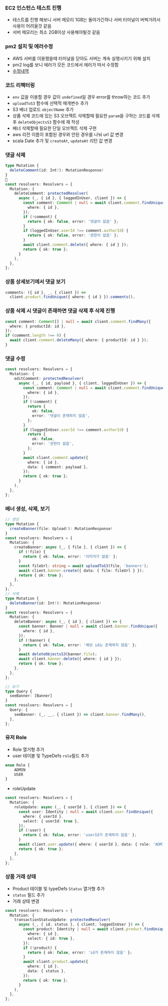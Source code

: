 ### EC2 인스턴스 테스트 진행
- 테스트를 진행 해보니 서버 메모리 1GB는 돌아가긴하나 서버 터미널이 버벅거려서 사용이 어려울것 같음
- 서버 메모리는 최소 2GB이상 사용해야될것 같음

### pm2 설치 및 에러수정
- AWS 서버를 이용했을때 터미널을 닫아도 서버는 계속 실행시키기 위해 설치
- pm2 log를 보니 에러가 모든 코드에서 에러가 떠서 수정함
- [수정내역](https://github.com/seongho-joo/majgo_server/commit/c8d0406cb5946735f157df51d506615df790c8bd)

### 코드 리팩터링
- `env` 값을 이용할 경우 값이 `undefined`일 경우 error를 throw하는 코드 추가
- `uploadToS3` 함수에 선택적 매개변수 추가
- S3 배너 업로드 `objectName` 추가
- 상품 삭제 코드에 있는 S3 오브젝트 삭제할때 필요한 `param`을 구하는 코드를 삭제 후 `deleteObjectsS3` 함수에 재 작성
- 배너 삭제할때 필요한 단일 오브젝트 삭제 구현
- aws 리전 이름이 포함된 경우와 안된 경우를 나눠 url 값 변경
- scala Date 추가 및 `createAt`,  `updateAt` 리턴 값 변경

### 댓글 삭제
```ts
type Mutation {
  deleteComment(id: Int!): MutationResponse!
}

const resolvers: Resolvers = {
  Mutation: {
    deleteComment: protectedResolver(
      async (_, { id }, { loggedInUser, client }) => {
        const comment: Comment | null = await client.comment.findUnique({
          where: { id },
        });
        if (!comment) {
          return { ok: false, error: '댓글이 없음' };
        }
        if (loggedInUser.userId !== comment.authorId) {
          return { ok: false, error: '권한이 없음' };
        }
        await client.comment.delete({ where: { id } });
        return { ok: true };
      }
    ),
  },
};
```

### 상품 상세보기에서 댓글 보기
```ts
comments: ({ id }, _, { client }) =>
  client.product.findUnique({ where: { id } }).comments(),
```

### 상품 삭제 시 댓글이 존재하면 댓글 삭제 후 삭제 진행
```ts
const comment: Comment[] | null = await client.comment.findMany({
  where: { productId: id },
});
if (comment.length !== 0) {
  await client.comment.deleteMany({ where: { productId: id } });
}
```

### 댓글 수정
```ts
const resolvers: Resolvers = {
  Mutation: {
    editComment: protectedResolver(
      async (_, { id, payload }, { client, loggedInUser }) => {
        const comment: Comment | null = await client.comment.findUnique({
          where: { id },
        });
        if (!comment) {
          return {
            ok: false,
            error: '댓글이 존재하지 않음',
          };
        }
        if (loggedInUser.userId !== comment.authorId) {
          return {
            ok: false,
            error: '권한이 없음',
          };
        }
        await client.comment.update({
          where: { id },
          data: { comment: payload },
        });
        return { ok: true };
      }
    ),
  },
};
```

### 배너 생성, 삭제, 보기
```ts
// 생성
type Mutation {
  createBanner(file: Upload!): MutationResponse!
}
const resolvers: Resolvers = {
  Mutation: {
    createBanner: async (_, { file }, { client }) => {
      if (!file) {
        return { ok: false, error: '이미지가 없음' };
      }
      const fileUrl: string = await uploadToS3(file, 'banners');
      await client.banner.create({ data: { file: fileUrl } });
      return { ok: true };
    },
  },
};
// 삭제
type Mutation {
  deleteBanner(id: Int!): MutationResponse!
}
const resolvers: Resolvers = {
  Mutation: {
    deleteBanner: async (_, { id }, { client }) => {
      const banner: Banner | null = await client.banner.findUnique({
        where: { id },
      });
      if (!banner) {
        return { ok: false, error: '해당 id는 존재하지 않음' };
      }
      await deleteObjectsS3(banner.file);
      await client.banner.delete({ where: { id } });
      return { ok: true };
    },
  },
};

// 보기
type Query {
  seeBanner: [Banner]
}
const resolvers: Resolvers = {
  Query: {
    seeBanner: (_, __, { client }) => client.banner.findMany(),
  },
};
```

### 유저 Role
- Role 열거형 추가
- user 테이블 및 TypeDefs `role`필드 추가
```ts
enum Role {
    ADMIN
    USER
}
```
- roleUpdate
```ts
const resolvers: Resolvers = {
  Mutation: {
    roleUpdate: async (_, { userId }, { client }) => {
      const user: Identity | null = await client.user.findUnique({
        where: { userId },
        select: { userId: true },
      });
      if (!user) {
        return { ok: false, error: 'userId가 존재하지 않음' };
      }
      await client.user.update({ where: { userId }, data: { role: 'ADMIN' } });
      return { ok: true };
    },
  },
};
```

### 상품 거래 상태
- Product 테이블 및 typeDefs `Status` 열거형 추가 
- `status` 필드 추가
- 거래 상태 변경
```ts
const resolvers: Resolvers = {
  Mutation: {
    transactionStatusUpdate: protectedResolver(
      async (_, { id, status }, { client, loggedInUser }) => {
        const product: Identity | null = await client.product.findUnique({
          where: { id },
          select: { id: true },
        });
        if (!product) {
          return { ok: false, error: 'id가 존재하지 않음' };
        }
        await client.product.update({
          where: { id },
          data: { status },
        });
        return { ok: true };
      }
    ),
  },
};
```